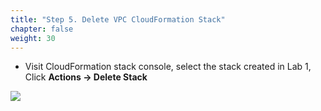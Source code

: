 ```yaml
---
title: "Step 5. Delete VPC CloudFormation Stack"
chapter: false
weight: 30
---
```


* Visit CloudFormation stack console, select the stack created in Lab 1, Click **Actions -> Delete Stack**

![](/images/clean-7.png)
